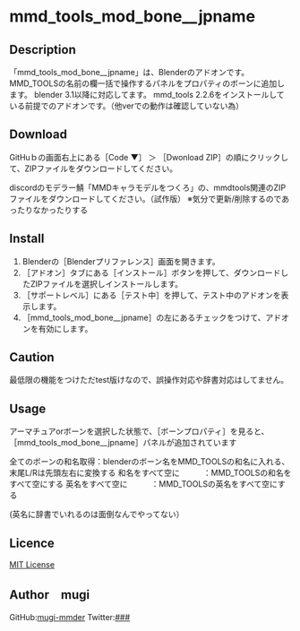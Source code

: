 # mmd_tools_mod_bone__jpname


## Description

「mmd_tools_mod_bone__jpname」は、Blenderのアドオンです。
MMD_TOOLSの名前の欄一括で操作するパネルをプロパティのボーンに追加します。
blender 3.1以降に対応してます。
mmd_tools 2.2.6をインストールしている前提でのアドオンです。（他verでの動作は確認していない為）


## Download
GitHuｂの画面右上にある［Code ▼］ ＞ ［Dwonload ZIP］の順にクリックして、ZIPファイルをダウンロードしてください。

discordのモデラー鯖「MMDキャラモデルをつくろ」の、mmdtools関連のZIPファイルをダウンロードしてください。（試作版）
※気分で更新/削除するのであったりなかったりする


## Install

1. Blenderの［Blenderプリファレンス］画面を開きます。
2. ［アドオン］タブにある［インストール］ボタンを押して、ダウンロードしたZIPファイルを選択しインストールします。
3. ［サポートレベル］にある［テスト中］を押して、テスト中のアドオンを表示します。
4. ［mmd_tools_mod_bone__jpname］の左にあるチェックをつけて、アドオンを有効にします。


## Caution
最低限の機能をつけただtest版けなので、誤操作対応や辞書対応はしてません。

## Usage

アーマチュアorボーンを選択した状態で、［ボーンプロパティ］を見ると、［mmd_tools_mod_bone__jpname］パネルが追加されています

全てのボーンの和名取得：blenderのボーン名をMMD_TOOLSの和名に入れる、末尾L/Rは先頭左右に変換する
和名をすべて空に　　　：MMD_TOOLSの和名をすべて空にする
英名をすべて空に　　　：MMD_TOOLSの英名をすべて空にする

(英名に辞書でいれるのは面倒なんでやってない）


## Licence

[MIT License](./LICENCE)

## Author　mugi

GitHub:[mugi-mmder](https://github.com/mugi-mmder) 
Twitter:[###](https://twitter.com/####)
